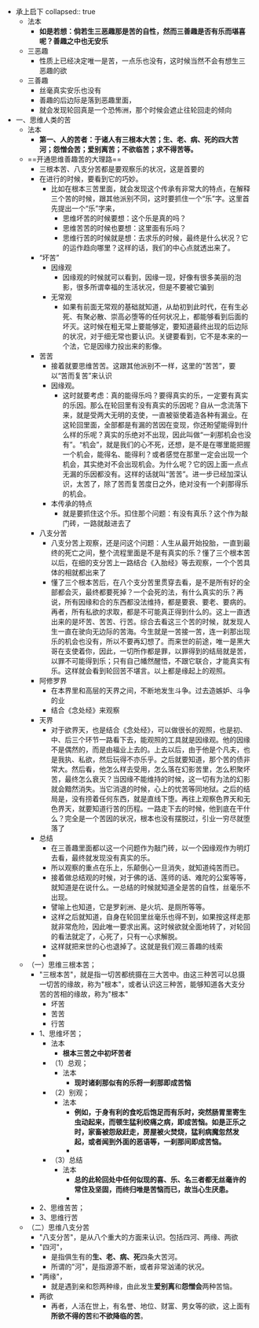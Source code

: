 - 承上启下
  collapsed:: true
	- 法本
		- **如是若想：倘若生三恶趣那是苦的自性，然而三善趣是否有乐而堪喜呢？善趣之中也无安乐**
	- 三恶趣
		- 性质上已经决定唯一是苦，一点乐也没有，这时候当然不会有想生三恶趣的欲
	- 三善趣
		- 丝毫真实安乐也没有
		- 善趣的后边际是落到恶趣里面，
		- 就会发现轮回真是一个恐怖洲，那个时候会遮止往轮回走的倾向
- 一、思维人类的苦
	- 法本
		- **第一、人的苦者：于诸人有三根本大苦；生、老、病、死的四大苦河；怨憎会苦；爱别离苦；不欲临苦；求不得苦等。**
	- ==开通思维善趣苦的大理路==
		- 三根本苦、八支分苦都是要观察乐的状况，这是首要的
		- 在进行的时候，要看到它的巧妙。
			- 比如在根本三苦里面，就会发现这个传承有非常大的特点，在解释三个苦的时候，跟其他派别不同，这时要抓住一个“乐”字。这里首先提出一个“乐”字来，
				- 思维坏苦的时候要想：这个乐是真的吗？
				- 思维苦苦的时候也要想：这里面有乐吗？
				- 思维行苦的时候就是想：去求乐的时候，最终是什么状况？它的运作趋向哪里？这样的话，我们的中心点就透出来了。
		- “坏苦”
			- 因缘观
				- 因缘观的时候就可以看到，因缘一现，好像有很多美丽的泡影，很多所谓幸福的生活状况，但是不要被它骗到
			- 无常观
				- 如果有前面无常观的基础就知道，从劫初到此时代，在有生必死、有聚必散、崇高必堕等的任何状况上，都能够看到后面的坏灭。这时候在粗无常上要能够定，要知道最终出现的后边际的状况，对于细无常也要认识。关键要看到，它不是本来的一个法，它是因缘力投出来的影像。
		- 苦苦
			- 接着就要思维苦苦。这跟其他派别不一样，这里的“苦苦”，要以“苦而复苦”来认识
			- 因缘观。
				- 这时就要考虑：真的能得乐吗？要得真实的乐，一定要有真实的乐因。那么在轮回里有没有真实的乐因呢？自从一念流落下来，就是受两大无明的支使，一直被驱使着造各种有漏业。在这轮回里面，全部都是有漏的苦因在变现，你还盼望能得到什么样的乐呢？真实的乐绝对不出现，因此叫做“一刹那机会也没有”。“机会”，就是我们的心不死，还想，是不是在哪里能把握一个机会，能得名、能得利？或者感觉在那里一定会出现一个机会，其实绝对不会出现机会。为什么呢？它的因上面一点点无漏的乐因都没有。这样的话就叫“苦苦”。进一步已经加深认识，太苦了，除了苦而复苦度日之外，绝对没有一个刹那得乐的机会。
			- 本传承的特点
				- 就是要抓住这个乐。扣住那个问题：有没有真乐？这个作为敲门砖，一路就敲进去了
		- 八支分苦
			- 八支分苦上观察，还是问这个问题：人生从最开始投胎，一直到最终的死亡之间，整个流程里面是不是有真实的乐？懂了三个根本苦以后，在细的支分苦上一路结合《入胎经》等去观察，一个个苦具体的相就都出来了
			- 懂了三个根本苦后，在八个支分苦里贯穿去看，是不是所有好的全部都会灭，最终都要死掉？一个会死的法，有什么真实的乐？再说，所有因缘和合的东西都没法维持，都是要衰、要老、要病的。再者，所有私欲的求取，都是不可能真正得到什么的。这上一直透出来的是坏苦、苦苦、行苦。综合去看这三个苦的时候，就发现人生一直在驶向无边际的苦海。今生就是一苦接一苦，连一刹那出现乐的机会也没有，所以不要再幻想了。而来世的前途，唯一是黑大哥在支使着你，因此，一切所作都是罪，以罪得到的结局就是苦，以罪不可能得到乐；只有自己幡然醒悟，不跟它联合，才能真实有乐。这样就会看到轮回苦不堪言。以上都是缘起上的观照。
		- 阿修罗界
			- 在本界里和高层的天界之间，不断地发生斗争。过去造嫉妒、斗争的业
			- 结合《念处经》来观察
		- 天界
			- 对于欲界天，也是结合《念处经》，可以做很长的观照，也是初、中、后三个环节一路看下去，能观照的工具就是因缘观。他的因缘不是偶然的，而是由福业上去的。上去以后，由于他是个凡夫，也是我执、私欲，然后玩得不亦乐乎。之后就要知道，那个苦的债非常大。然后看，他怎么样去受用，怎么落在幻影苦里，怎么积聚坏苦，最终怎么衰灭？当因缘不能维持的时候，这一切有为法的幻影就会黯然消失。当它消退的时候，心上的忧苦等同地狱。之后的结局是，没有捞着任何东西，就是直线下堕。再往上观察色界天和无色界天，就要知道行苦的历程。一路走下去的时候，他到底在干什么？完全是一个苦因的状况，根本也没有摆脱过，引业一穷尽就堕落了
		- 总结
			- 在三善趣里面都以这一个问题作为敲门砖，以一个因缘观作为明灯去看，最终就发现没有真实的乐。
			- 所以观察的重点在乐上，乐颠倒心一旦消失，就知道纯苦而已。
			- 接着做总结观的时候，对于佛的话、莲师的话、难陀的公案等等，就知道是在说什么。一总结的时候就知道全是苦的自性，丝毫乐不出现。
			- 譬喻上也知道，它是罗刹洲、是火坑、是厕所等等。
			- 这样之后就知道，自身在轮回里丝毫乐也得不到，如果按这样走那就非常危险，因此唯一要求出离。这时候欲就全面地转了，对轮回的看法就定了，心死了，只有一心求解脱。
			- 这样就把来世的心也退掉了。这就是我们观三善趣的线索
			-
	- （一）思维三根本苦；
		- "三根本苦"，就是指一切苦都统摄在三大苦中。由这三种苦可以总摄一切苦的缘故，称为"根本"，或者认识这三种苦，能够知道各大支分苦的苦相的缘故，称为"根本"
			- 坏苦
			- 苦苦
			- 行苦
		- 1、思维坏苦；
			- 法本
				- **根本三苦之中初坏苦者**
			- （1）总观；
				- 法本
					- **现时诸刹那似有的乐将一刹那即成苦恼**
			- （2）别观；
				- 法本
					- **例如，于身有利的食吃后饱足而有乐时，突然肠胃里寄生虫动起来，而顿生猛利绞痛之病，即成苦恼。如是正乐之时，家畜被怨敌赶走，房屋被火焚烧，猛利病魔忽然发起，或者闻到外面的恶语等，一刹那间即成苦恼。**
					-
			- （3）总结
				- 法本
					- **总的此轮回处中任何似现的喜、乐、名三者都无丝毫许的常住及坚固，而终归唯是苦恼而已，故当心生厌患。**
					-
		- 2、思维苦苦；
		- 3、思维行苦
	- （二）思维八支分苦
		- "八支分苦"，是从八个重大的方面来认识。包括四河、两缘、两欲
		- "四河"，
			- 是指俱生有的**生、老、病、死**四条大苦河。
			- 所谓的"河"，是指源源不断，或者非常汹涌的状况。
		- "两缘"，
			- 就是遇到亲和怨两种缘，由此发生**爱别离**和**怨憎会**两种苦恼。
		- 两欲
			- 再者，人活在世上，有名誉、地位、财富、男女等的欲，这上面有**所欲不得的苦**和**不欲降临的苦**。